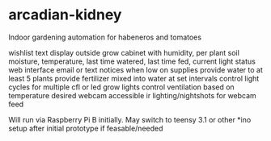 # arcadian-kidney
Indoor gardening automation for habeneros and tomatoes


wishlist
text display outside grow cabinet with humidity, per plant soil moisture, temperature, last time watered, last time fed, current light status
web interface
email or text notices when low on supplies
provide water to at least 5 plants
provide fertilizer mixed into water at set intervals
control light cycles for multiple cfl or led grow lights
control ventilation based on temperature desired
webcam accessible
ir lighting/nightshots for webcam feed


Will run via Raspberry Pi B initially. May switch to teensy 3.1 or other *ino setup after initial prototype if feasable/needed
